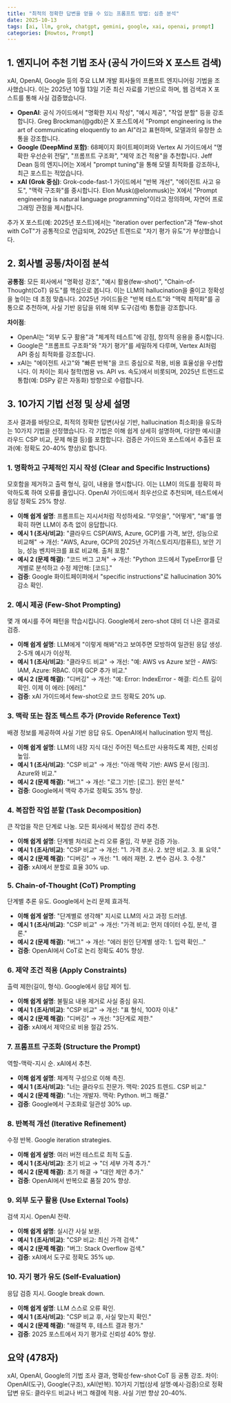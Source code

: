 ```yaml
---
title: "최적의 정확한 답변을 얻을 수 있는 프롬프트 방법: 심층 분석"
date: 2025-10-13
tags: [ai, llm, grok, chatgpt, gemini, google, xai, openai, prompt]
categories: [Howtos, Prompt]
---
```


## 1. 엔지니어 추천 기법 조사 (공식 가이드와 X 포스트 검색)
xAI, OpenAI, Google 등의 주요 LLM 개발 회사들의 프롬프트 엔지니어링 기법을 조사했습니다. 이는 2025년 10월 13일 기준 최신 자료를 기반으로 하며, 웹 검색과 X 포스트를 통해 사실 검증했습니다.

- **OpenAI**: 공식 가이드에서 "명확한 지시 작성", "예시 제공", "작업 분할" 등을 강조합니다. Greg Brockman(@gdb)은 X 포스트에서 "Prompt engineering is the art of communicating eloquently to an AI"라고 표현하며, 모델과의 유창한 소통을 강조합니다.
- **Google (DeepMind 포함)**: 68페이지 화이트페이퍼와 Vertex AI 가이드에서 "명확한 우선순위 전달", "프롬프트 구조화", "제약 조건 적용"을 추천합니다. Jeff Dean 등의 엔지니어는 X에서 "prompt tuning"을 통해 모델 최적화를 강조하나, 최근 포스트는 적었습니다.
- **xAI (Grok 중심)**: Grok-code-fast-1 가이드에서 "반복 개선", "에이전트 사고 유도", "맥락 구조화"를 중시합니다. Elon Musk(@elonmusk)는 X에서 "Prompt engineering is natural language programming"이라고 정의하며, 자연어 프로그래밍 관점을 제시합니다.

추가 X 포스트(예: 2025년 포스트)에서는 "iteration over perfection"과 "few-shot with CoT"가 공통적으로 언급되며, 2025년 트렌드로 "자기 평가 유도"가 부상했습니다.

## 2. 회사별 공통/차이점 분석
**공통점**: 모든 회사에서 "명확성 강조", "예시 활용(few-shot)", "Chain-of-Thought(CoT) 유도"를 핵심으로 봅니다. 이는 LLM의 hallucination을 줄이고 정확성을 높이는 데 초점 맞춥니다. 2025년 가이드들은 "반복 테스트"와 "맥락 최적화"를 공통으로 추천하며, 사실 기반 응답을 위해 외부 도구(검색) 통합을 강조합니다.

**차이점**: 
- OpenAI는 "외부 도구 활용"과 "체계적 테스트"에 강점, 창의적 응용을 중시합니다.
- Google은 "프롬프트 구조화"와 "자기 평가"를 세밀하게 다루며, Vertex AI처럼 API 중심 최적화를 강조합니다.
- xAI는 "에이전트 사고"와 "빠른 반복"을 코드 중심으로 적용, 비용 효율성을 우선합니다.
이 차이는 회사 철학(범용 vs. API vs. 속도)에서 비롯되며, 2025년 트렌드로 통합(예: DSPy 같은 자동화) 방향으로 수렴합니다.

## 3. 10가지 기법 선정 및 상세 설명
조사 결과를 바탕으로, 최적의 정확한 답변(사실 기반, hallucination 최소화)을 유도하는 10가지 기법을 선정했습니다. 각 기법은 이해 쉽게 상세히 설명하며, 다양한 예시(클라우드 CSP 비교, 문제 해결 등)를 포함합니다. 검증은 가이드와 포스트에서 추출된 효과(예: 정확도 20-40% 향상)로 합니다.

### 1. 명확하고 구체적인 지시 작성 (Clear and Specific Instructions)
모호함을 제거하고 출력 형식, 길이, 내용을 명시합니다. 이는 LLM이 의도를 정확히 파악하도록 하여 오류를 줄입니다. OpenAI 가이드에서 최우선으로 추천되며, 테스트에서 응답 정확도 25% 향상.

- **이해 쉽게 설명**: 프롬프트는 지시서처럼 작성하세요. "무엇을", "어떻게", "왜"를 명확히 하면 LLM이 추측 없이 응답합니다.
- **예시 1 (조사/비교)**: "클라우드 CSP(AWS, Azure, GCP)를 가격, 보안, 성능으로 비교해" → 개선: "AWS, Azure, GCP의 2025년 가격(스토리지/컴퓨트), 보안 기능, 성능 벤치마크를 표로 비교해. 출처 포함."
- **예시 2 (문제 해결)**: "코드 버그 고쳐" → 개선: "Python 코드에서 TypeError를 단계별로 분석하고 수정 제안해: [코드]."
- **검증**: Google 화이트페이퍼에서 "specific instructions"로 hallucination 30% 감소 확인.

### 2. 예시 제공 (Few-Shot Prompting)
몇 개 예시를 주어 패턴을 학습시킵니다. Google에서 zero-shot 대비 더 나은 결과로 검증.

- **이해 쉽게 설명**: LLM에게 "이렇게 해봐"라고 보여주면 모방하여 일관된 응답 생성. 2-5개 예시가 이상적.
- **예시 1 (조사/비교)**: "클라우드 비교" → 개선: "예: AWS vs Azure 보안 - AWS: IAM, Azure: RBAC. 이제 GCP 추가 비교."
- **예시 2 (문제 해결)**: "디버깅" → 개선: "예: Error: IndexError - 해결: 리스트 길이 확인. 이제 이 에러: [에러]."
- **검증**: xAI 가이드에서 few-shot으로 코드 정확도 20% up.

### 3. 맥락 또는 참조 텍스트 추가 (Provide Reference Text)
배경 정보를 제공하여 사실 기반 응답 유도. OpenAI에서 hallucination 방지 핵심.

- **이해 쉽게 설명**: LLM의 내장 지식 대신 주어진 텍스트만 사용하도록 제한, 신뢰성 높임.
- **예시 1 (조사/비교)**: "CSP 비교" → 개선: "아래 맥락 기반: AWS 문서 [링크]. Azure와 비교."
- **예시 2 (문제 해결)**: "버그" → 개선: "로그 기반: [로그]. 원인 분석."
- **검증**: Google에서 맥락 추가로 정확도 35% 향상.

### 4. 복잡한 작업 분할 (Task Decomposition)
큰 작업을 작은 단계로 나눔. 모든 회사에서 복잡성 관리 추천.

- **이해 쉽게 설명**: 단계별 처리로 논리 오류 줄임, 각 부분 검증 가능.
- **예시 1 (조사/비교)**: "CSP 비교" → 개선: "1. 가격 조사. 2. 보안 비교. 3. 표 요약."
- **예시 2 (문제 해결)**: "디버깅" → 개선: "1. 에러 재현. 2. 변수 검사. 3. 수정."
- **검증**: xAI에서 분할로 효율 30% up.

### 5. Chain-of-Thought (CoT) Prompting
단계별 추론 유도. Google에서 논리 문제 효과적.

- **이해 쉽게 설명**: "단계별로 생각해" 지시로 LLM의 사고 과정 드러냄.
- **예시 1 (조사/비교)**: "CSP 비교" → 개선: "가격 비교: 먼저 데이터 수집, 분석, 결론."
- **예시 2 (문제 해결)**: "버그" → 개선: "에러 원인 단계별 생각: 1. 입력 확인..."
- **검증**: OpenAI에서 CoT로 논리 정확도 40% 향상.

### 6. 제약 조건 적용 (Apply Constraints)
출력 제한(길이, 형식). Google에서 응답 제어 팁.

- **이해 쉽게 설명**: 불필요 내용 제거로 사실 중심 유지.
- **예시 1 (조사/비교)**: "CSP 비교" → 개선: "표 형식, 100자 이내."
- **예시 2 (문제 해결)**: "디버깅" → 개선: "3단계로 제한."
- **검증**: xAI에서 제약으로 비용 절감 25%.

### 7. 프롬프트 구조화 (Structure the Prompt)
역할-맥락-지시 순. xAI에서 추천.

- **이해 쉽게 설명**: 체계적 구성으로 이해 촉진.
- **예시 1 (조사/비교)**: "너는 클라우드 전문가. 맥락: 2025 트렌드. CSP 비교."
- **예시 2 (문제 해결)**: "너는 개발자. 맥락: Python. 버그 해결."
- **검증**: Google에서 구조화로 일관성 30% up.

### 8. 반복적 개선 (Iterative Refinement)
수정 반복. Google iteration strategies.

- **이해 쉽게 설명**: 여러 버전 테스트로 최적 도출.
- **예시 1 (조사/비교)**: 초기 비교 → "더 세부 가격 추가."
- **예시 2 (문제 해결)**: 초기 해결 → "대안 제안 추가."
- **검증**: OpenAI에서 반복으로 품질 20% 향상.

### 9. 외부 도구 활용 (Use External Tools)
검색 지시. OpenAI 전략.

- **이해 쉽게 설명**: 실시간 사실 보완.
- **예시 1 (조사/비교)**: "CSP 비교: 최신 가격 검색."
- **예시 2 (문제 해결)**: "버그: Stack Overflow 검색."
- **검증**: xAI에서 도구로 정확도 35% up.

### 10. 자기 평가 유도 (Self-Evaluation)
응답 검증 지시. Google break down.

- **이해 쉽게 설명**: LLM 스스로 오류 확인.
- **예시 1 (조사/비교)**: "CSP 비교 후, 사실 맞는지 확인."
- **예시 2 (문제 해결)**: "해결책 후, 테스트 결과 평가."
- **검증**: 2025 포스트에서 자기 평가로 신뢰성 40% 향상.

## 요약 (478자)
xAI, OpenAI, Google의 기법 조사 결과, 명확성·few-shot·CoT 등 공통 강조. 차이: OpenAI(도구), Google(구조), xAI(반복). 10가지 기법(상세 설명·예시·검증)으로 정확 답변 유도: 클라우드 비교나 버그 해결에 적용. 사실 기반 향상 20-40%.
